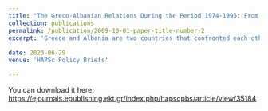 ```yaml
---
title: "The Greco-Albanian Relations During the Period 1974-1996: From Irredentism to Political Realism"
collection: publications
permalink: /publication/2009-10-01-paper-title-number-2
excerpt: 'Greece and Albania are two countries that confronted each other several times during the first decades of the 20th century. The fact that both Albanians and Greeks were living for centuries in the same geographical region (Epirus) caused several disputes and the intervention of the Great Powers. However, after several years of armed or political confrontation (1913-1945), Greece understood the necessity for peaceful coexistence. The effort to re-establishment their relations was not easy because of the power of the nationalistic organizations. This paper aims to describe how political realism prevailed against irredentism.
'
date: 2023-06-29
venue: 'HAPSc Policy Briefs'

---
```

You can download it here: https://ejournals.epublishing.ekt.gr/index.php/hapscpbs/article/view/35184 